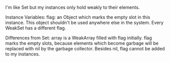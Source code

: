 I'm like Set but my instances only hold weakly to their elements.

Instance Variables:
	flag:		an Object which marks the empty slot in this instance. This object shouldn't be used anywhere else in the system. Every WeakSet has a different flag.

Differences from Set:
array is a WeakArray filled with flag initially. flag marks the empty slots, because elements which become garbage will be replaced with nil by the garbage collector. Besides nil, flag cannot be added to my instances.